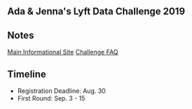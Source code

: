 ## Ada & Jenna's Lyft Data Challenge 2019

## Notes
[Main Informational Site](https://lyftdatachallenge.splashthat.com)
[Challenge FAQ](https://docs.google.com/document/d/1lrCr1d9DPKukdpsLshmDiVGuzgRkpAi9vmHevZGNchk/edit#)

## Timeline
- Registration Deadline: Aug. 30
- First Round: Sep. 3 - 15
